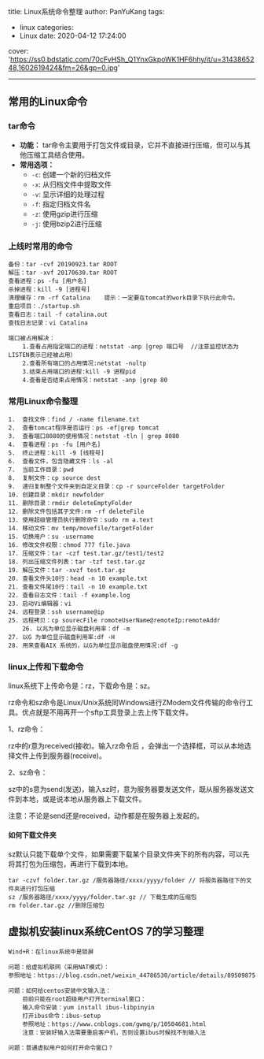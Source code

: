 title: Linux系统命令整理
author: PanYuKang
tags:

  - linux
categories:
  - Linux
date: 2020-04-12 17:24:00

cover: 'https://ss0.bdstatic.com/70cFvHSh_Q1YnxGkpoWK1HF6hhy/it/u=3143865248,1602619424&fm=26&gp=0.jpg'

---

## 常用的Linux命令

### tar命令

* **功能：** tar命令主要用于打包文件或目录，它并不直接进行压缩，但可以与其他压缩工具结合使用。
* **常用选项：**
  * `-c`: 创建一个新的归档文件
  * `-x`: 从归档文件中提取文件
  * `-v`: 显示详细的处理过程
  * `-f`: 指定归档文件名
  * `-z`: 使用gzip进行压缩
  * `-j`: 使用bzip2进行压缩

### 上线时常用的命令

    备份：tar -cvf 20190923.tar ROOT
	解压：tar -xvf 20170630.tar ROOT
	查看进程：ps -fu [用户名]
	杀掉进程：kill -9 [进程号]
	清理缓存：rm -rf Catalina	提示：一定要在tomcat的work目录下执行此命令。
	重启项目：./startup.sh
	查看日志：tail -f catalina.out
	查找日志记录：vi Catalina

    端口被占用解决：
		1.查看占用指定端口的进程：netstat -anp |grep 端口号  //注意监控状态为LISTEN表示已经被占用）
		2.查看所有端口的占用情况:netstat -nultp
		3.结束占用端口的进程:kill -9 进程pid
		4.查看是否结束占用情况：netstat -anp |grep 80

### 常用Linux命令整理

    1.	查找文件：find / -name filename.txt
	2.	查看tomcat程序是否运行：ps -ef|grep tomcat
	3.	查看端口8080的使用情况：netstat -tln | grep 8080
	4.	查看进程：ps -fu [用户名]
	5.	终止进程：kill -9 [线程号]
	6.	查看文件，包含隐藏文件：ls -al
	7.	当前工作目录：pwd
	8.	复制文件：cp source dest
	9.	递归复制整个文件夹到自定义目录：cp -r sourceFolder targetFolder
	10.	创建目录：mkdir newfolder
	11.	删除目录：rmdir deleteEmptyFolder
	12.	删除文件包括其子文件:rm -rf deleteFile
	13.	使用超级管理员执行删除命令：sudo rm a.text
	14.	移动文件：mv temp/movefile/targetFolder
	15.	切换用户：su -username
	16.	修改文件权限：chmod 777 file.java
	17.	压缩文件：tar -czf test.tar.gz/test1/test2
	18.	列出压缩文件列表：tar -tzf test.tar.gz
	19.	解压文件：tar -xvzf test.tar.gz
	20.	查看文件头10行：head -n 10 example.txt
	21.	查看文件尾10行：tail -n 10 example.txt
	22.	查看日志文件：tail -f example.log
	23.	启动Vi编辑器：vi
	24.	远程登录：ssh username@ip
	25.	远程拷贝：cp sourecFile romoteUserName@remoteIp:remoteAddr
    	26.	以兆为单位显示磁盘利用率：df -m
	27.	以G 为单位显示磁盘利用率:df -H
	28.	用来查看AIX 系统的，以G为单位显示磁盘使用情况:df -g

### linux上传和下载命令

linux系统下上传命令是：rz，下载命令是：sz。

rz命令和sz命令是Linux/Unix系统同Windows进行ZModem文件传输的命令行工具。优点就是不用再开一个sftp工具登录上去上传下载文件。

1、rz命令：

rz中的r意为received(接收)。输入rz命令后 ，会弹出一个选择框，可以从本地选择文件上传到服务器(receive)。

2、sz命令：

sz中的s意为send(发送)，输入sz时，意为服务器要发送文件，既从服务器发送文件到本地，或是说本地从服务器上下载文件。

注意：不论是send还是received，动作都是在服务器上发起的。

#### 如何下载文件夹

sz默认只能下载单个文件，如果需要下载某个目录文件夹下的所有内容，可以先将其打包为压缩包，再进行下载到本地。

```
tar -czvf folder.tar.gz /服务器路径/xxxx/yyyy/folder // 将服务器路径下的文件夹进行打包压缩
sz /服务器路径/xxxx/yyyy/folder.tar.gz // 下载生成的压缩包
rm folder.tar.gz //删除压缩包
```

## 虚拟机安装linux系统CentOS 7的学习整理

    Wind+R：在linux系统中是锁屏

    问题：给虚拟机联网（采用NAT模式）：
	参照地址：https://blog.csdn.net/weixin_44786530/article/details/89509875

    问题：如何给centos安装中文输入法：
		目前只能在root超级用户打开terminal窗口：
		输入命令安装：yum install ibus-libpinyin
		打开ibus命令：ibus-setup
		参照地址：https://www.cnblogs.com/gwmq/p/10504681.html
		注意：安装好输入法需要重启客户机，否则设置ibus时候找不到输入法

    问题：普通虚拟用户如何打开命令窗口？
